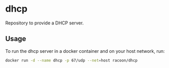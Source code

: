 # dhcp

Repository to provide a DHCP server.

## Usage

To run the dhcp server in a docker container and on your host network, run:

```bash
docker run -d --name dhcp -p 67/udp --net=host racoon/dhcp
```
